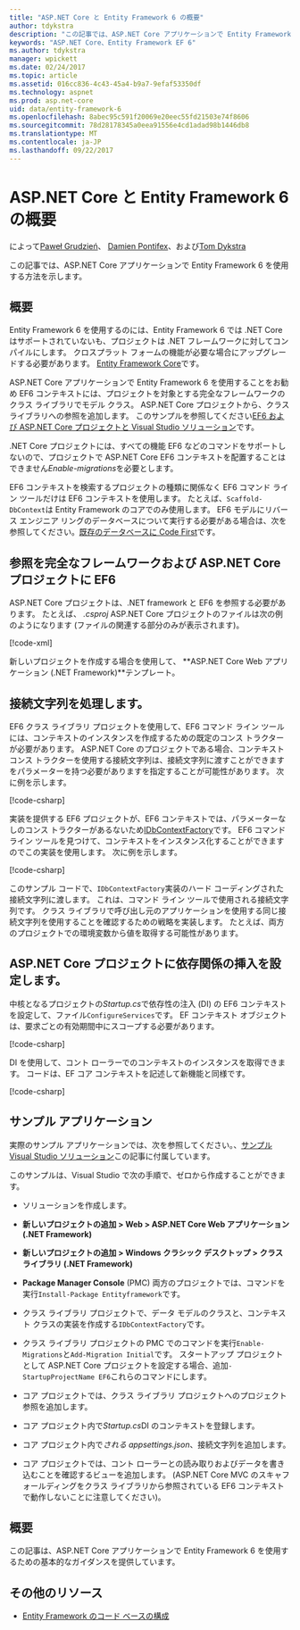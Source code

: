 ```yaml
---
title: "ASP.NET Core と Entity Framework 6 の概要"
author: tdykstra
description: "この記事では、ASP.NET Core アプリケーションで Entity Framework 6 を使用する方法を示します。"
keywords: "ASP.NET Core、Entity Framework EF 6"
ms.author: tdykstra
manager: wpickett
ms.date: 02/24/2017
ms.topic: article
ms.assetid: 016cc836-4c43-45a4-b9a7-9efaf53350df
ms.technology: aspnet
ms.prod: asp.net-core
uid: data/entity-framework-6
ms.openlocfilehash: 8abec95c591f20069e20eec55fd21503e74f8606
ms.sourcegitcommit: 78d28178345a0eea91556e4cd1adad98b1446db8
ms.translationtype: MT
ms.contentlocale: ja-JP
ms.lasthandoff: 09/22/2017
---
```

# <a name="getting-started-with-aspnet-core-and-entity-framework-6"></a>ASP.NET Core と Entity Framework 6 の概要

によって[Paweł Grudzień](https://github.com/pgrudzien12)、 [Damien Pontifex](https://github.com/DamienPontifex)、および[Tom Dykstra](https://github.com/tdykstra)

この記事では、ASP.NET Core アプリケーションで Entity Framework 6 を使用する方法を示します。

## <a name="overview"></a>概要

Entity Framework 6 を使用するのには、Entity Framework 6 では .NET Core はサポートされていないも、プロジェクトは .NET フレームワークに対してコンパイルにします。 クロスプラット フォームの機能が必要な場合にアップグレードする必要があります。 [Entity Framework Core](https://docs.microsoft.com/ef/)です。

ASP.NET Core アプリケーションで Entity Framework 6 を使用することをお勧め EF6 コンテキストには、プロジェクトを対象とする完全なフレームワークのクラス ライブラリでモデル クラス。 ASP.NET Core プロジェクトから、クラス ライブラリへの参照を追加します。 このサンプルを参照してください[EF6 および ASP.NET Core プロジェクトと Visual Studio ソリューション](https://github.com/aspnet/Docs/tree/master/aspnetcore/data/entity-framework-6/sample/)です。

.NET Core プロジェクトには、すべての機能 EF6 などのコマンドをサポートしないので、プロジェクトで ASP.NET Core EF6 コンテキストを配置することはできません*Enable-migrations*を必要とします。

EF6 コンテキストを検索するプロジェクトの種類に関係なく EF6 コマンド ライン ツールだけは EF6 コンテキストを使用します。 たとえば、`Scaffold-DbContext`は Entity Framework のコアでのみ使用します。 EF6 モデルにリバース エンジニア リングのデータベースについて実行する必要がある場合は、次を参照してください。[既存のデータベースに Code First](https://msdn.microsoft.com/jj200620)です。

## <a name="reference-full-framework-and-ef6-in-the-aspnet-core-project"></a>参照を完全なフレームワークおよび ASP.NET Core プロジェクトに EF6

ASP.NET Core プロジェクトは、.NET framework と EF6 を参照する必要があります。 たとえば、 *.csproj* ASP.NET Core プロジェクトのファイルは次の例のようになります (ファイルの関連する部分のみが表示されます)。

[!code-xml[](entity-framework-6/sample/MVCCore/MVCCore.csproj?range=3-9&highlight=2)]

新しいプロジェクトを作成する場合を使用して、 **ASP.NET Core Web アプリケーション (.NET Framework)**テンプレート。

## <a name="handle-connection-strings"></a>接続文字列を処理します。

EF6 クラス ライブラリ プロジェクトを使用して、EF6 コマンド ライン ツールには、コンテキストのインスタンスを作成するための既定のコンス トラクターが必要があります。 ASP.NET Core のプロジェクトである場合、コンテキスト コンス トラクターを使用する接続文字列は、接続文字列に渡すことができますをパラメーターを持つ必要がありますを指定することが可能性があります。 次に例を示します。

[!code-csharp[](entity-framework-6/sample/EF6/SchoolContext.cs?name=snippet_Constructor)]

実装を提供する EF6 プロジェクトが、EF6 コンテキストでは、パラメーターなしのコンス トラクターがあるないため[IDbContextFactory](https://msdn.microsoft.com/library/hh506876)です。 EF6 コマンド ライン ツールを見つけて、コンテキストをインスタンス化することができますのでこの実装を使用します。 次に例を示します。

[!code-csharp[](entity-framework-6/sample/EF6/SchoolContextFactory.cs?name=snippet_IDbContextFactory)]

このサンプル コードで、`IDbContextFactory`実装のハード コーディングされた接続文字列に渡します。 これは、コマンド ライン ツールで使用される接続文字列です。 クラス ライブラリで呼び出し元のアプリケーションを使用する同じ接続文字列を使用することを確認するための戦略を実装します。 たとえば、両方のプロジェクトでの環境変数から値を取得する可能性があります。

## <a name="set-up-dependency-injection-in-the-aspnet-core-project"></a>ASP.NET Core プロジェクトに依存関係の挿入を設定します。

中核となるプロジェクトの*Startup.cs*で依存性の注入 (DI) の EF6 コンテキストを設定して、ファイル`ConfigureServices`です。 EF コンテキスト オブジェクトは、要求ごとの有効期間中にスコープする必要があります。

[!code-csharp[](entity-framework-6/sample/MVCCore/Startup.cs?name=snippet_ConfigureServices&highlight=5)]

DI を使用して、コント ローラーでのコンテキストのインスタンスを取得できます。 コードは、EF コア コンテキストを記述して新機能と同様です。

[!code-csharp[](entity-framework-6/sample/MVCCore/Controllers/StudentsController.cs?name=snippet_ContextInController)]

## <a name="sample-application"></a>サンプル アプリケーション

実際のサンプル アプリケーションでは、次を参照してください。、[サンプル Visual Studio ソリューション](https://github.com/aspnet/Docs/tree/master/aspnetcore/data/entity-framework-6/sample/)この記事に付属しています。

このサンプルは、Visual Studio で次の手順で、ゼロから作成することができます。

* ソリューションを作成します。

* **新しいプロジェクトの追加 > Web > ASP.NET Core Web アプリケーション (.NET Framework)**

* **新しいプロジェクトの追加 > Windows クラシック デスクトップ > クラス ライブラリ (.NET Framework)**

* **Package Manager Console** (PMC) 両方のプロジェクトでは、コマンドを実行`Install-Package Entityframework`です。

* クラス ライブラリ プロジェクトで、データ モデルのクラスと、コンテキスト クラスの実装を作成する`IDbContextFactory`です。

* クラス ライブラリ プロジェクトの PMC でのコマンドを実行`Enable-Migrations`と`Add-Migration Initial`です。 スタートアップ プロジェクトとして ASP.NET Core プロジェクトを設定する場合、追加`-StartupProjectName EF6`これらのコマンドにします。

* コア プロジェクトでは、クラス ライブラリ プロジェクトへのプロジェクト参照を追加します。

* コア プロジェクト内で*Startup.cs*DI のコンテキストを登録します。

* コア プロジェクト内で*される appsettings.json*、接続文字列を追加します。

* コア プロジェクトでは、コント ローラーとの読み取りおよびデータを書き込むことを確認するビューを追加します。 (ASP.NET Core MVC のスキャフォールディングをクラス ライブラリから参照されている EF6 コンテキストで動作しないことに注意してください)。

## <a name="summary"></a>概要

この記事は、ASP.NET Core アプリケーションで Entity Framework 6 を使用するための基本的なガイダンスを提供しています。

## <a name="additional-resources"></a>その他のリソース

* [Entity Framework のコード ベースの構成](https://msdn.microsoft.com/data/jj680699.aspx)
